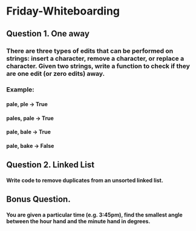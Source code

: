 # Friday-Whiteboarding


## Question 1. One away 

### There are three types of edits that can be performed on strings: insert a character, remove a character, or replace a character. Given two strings, write a function to check if they are one edit (or zero edits) away. 

### Example:
#### pale, ple -> True 
#### pales, pale -> True 
#### pale, bale -> True 
#### pale, bake -> False 


## Question 2. Linked List

#### Write code to remove duplicates from an unsorted linked list.


## Bonus Question.

#### You are given a particular time (e.g. 3:45pm), find the smallest angle between the hour hand and the minute hand in degrees. 

